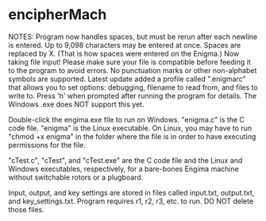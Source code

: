 # encipherMach
NOTES: 
Program now handles spaces, but must be rerun after each newline is entered. Up to 9,098 characters may be entered at once. Spaces  are replaced by X. (That is how spaces were entered on the Enigma.) 
Now taking file input! Please make sure your file is compatible before feeding it to the program to avoid errors. No punctuation marks or other non-alphabet symbols are supported. 
Latest update added a profile called ".enigmarc" that allows you to set options: debugging, filename to read from, and files to write to. Press 'h' when prompted after running the program for details. The Windows .exe does NOT support this yet. 

Double-click the engima.exe file to run on Windows. "enigma.c" is the C code file. "enigma" is the Linux executable. On Linux, you may have to run "chmod +x enigma" in the folder where the file is in order to have executing permissions for the file. 

"cTest.c", "cTest", and "cTest.exe" are the C code file and the Linux and Windows executables, respectively, for a bare-bones Engima machine without switchable rotors or a plugboard. 

Input, output, and key settings are stored in files called input.txt, output.txt, and key_settings.txt. 
Program requires r1, r2, r3, etc. to run. DO NOT delete those files. 


